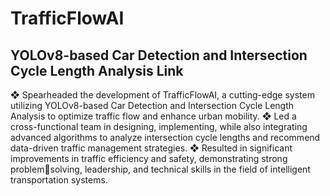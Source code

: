 # TrafficFlowAI
## YOLOv8-based Car Detection and Intersection Cycle Length Analysis Link
❖ Spearheaded the development of TrafficFlowAI, a cutting-edge system utilizing YOLOv8-based Car 
Detection and Intersection Cycle Length Analysis to optimize traffic flow and enhance urban 
mobility.
❖ Led a cross-functional team in designing, implementing, while also integrating advanced 
algorithms to analyze intersection cycle lengths and recommend data-driven traffic management 
strategies. 
❖ Resulted in significant improvements in traffic efficiency and safety, demonstrating strong problemsolving, leadership, and technical skills in the field of intelligent transportation systems.
